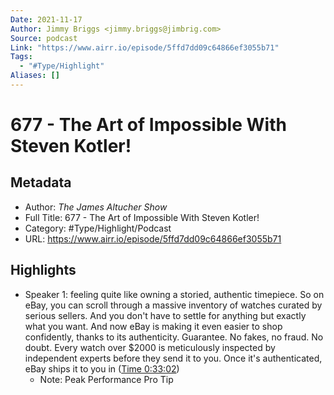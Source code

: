 ```yaml
---
Date: 2021-11-17
Author: Jimmy Briggs <jimmy.briggs@jimbrig.com>
Source: podcast
Link: "https://www.airr.io/episode/5ffd7dd09c64866ef3055b71"
Tags:
  - "#Type/Highlight"
Aliases: []
---
```


# 677 - The Art of Impossible With Steven Kotler!

## Metadata

* Author: *The James Altucher Show*
* Full Title: 677 - The Art of Impossible With Steven Kotler!
* Category: #Type/Highlight/Podcast
* URL: https://www.airr.io/episode/5ffd7dd09c64866ef3055b71

## Highlights

* Speaker 1: feeling quite like owning a storied, authentic timepiece. So on eBay, you can scroll through a massive inventory of watches curated by serious sellers. And you don't have to settle for anything but exactly what you want. And now eBay is making it even easier to shop confidently, thanks to its authenticity. Guarantee. No fakes, no fraud. No doubt. Every watch over $2000 is meticulously inspected by independent experts before they send it to you. Once it's authenticated, eBay ships it to you in ([Time 0:33:02](https://www.airr.io/quote/60123f62c9f3ab62fcf39cfd))
  * Note: Peak Performance Pro Tip
